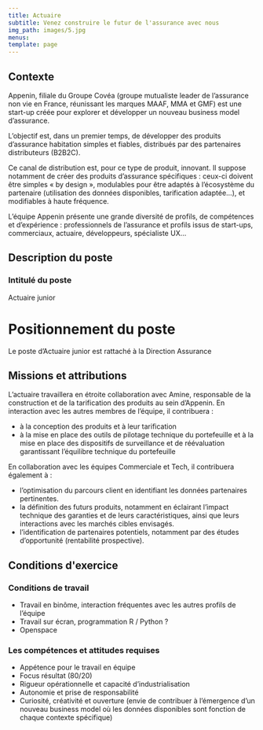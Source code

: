 ```yaml
---
title: Actuaire
subtitle: Venez construire le futur de l'assurance avec nous
img_path: images/5.jpg
menus:
template: page
---
```



## Contexte

Appenin, filiale du Groupe Covéa (groupe mutualiste leader de l’assurance non vie en France, réunissant les marques MAAF, MMA et GMF) est une start-up créée pour explorer et développer un nouveau business model d’assurance.

L’objectif est, dans un premier temps, de développer des produits d’assurance habitation simples et fiables, distribués par des partenaires distributeurs (B2B2C).

Ce canal de distribution est, pour ce type de produit, innovant. Il suppose notamment de créer des produits d’assurance spécifiques : ceux-ci doivent être simples « by design », modulables pour être adaptés à l’écosystème du partenaire (utilisation des données disponibles, tarification adaptée…), et modifiables à haute fréquence.

L’équipe Appenin présente une grande diversité de profils, de compétences et d’expérience : professionnels de l’assurance et profils issus de start-ups, commerciaux, actuaire, développeurs, spécialiste UX… 

## Description du poste

### Intitulé du poste

Actuaire junior

# Positionnement du poste

Le poste d’Actuaire junior est rattaché à la Direction Assurance

## Missions et attributions

L’actuaire travaillera en étroite collaboration avec Amine, responsable de la construction et de la tarification des produits au sein d’Appenin. En interaction avec les autres membres de l’équipe, il contribuera :

* à la conception des produits et à leur tarification
* à la mise en place des outils de pilotage technique  du portefeuille et à la mise en place des dispositifs de surveillance et de réévaluation garantissant l’équilibre technique du portefeuille


En collaboration avec les équipes Commerciale et Tech, il contribuera également à :

* l’optimisation du parcours client en identifiant les données partenaires pertinentes.
* la définition des futurs produits, notamment en éclairant l’impact technique des garanties et de leurs caractéristiques, ainsi que leurs interactions avec les marchés cibles envisagés.
* l’identification de partenaires potentiels, notamment par des études d’opportunité (rentabilité prospective).

## Conditions d'exercice

### Conditions de travail

* Travail en binôme, interaction fréquentes avec les autres profils de l’équipe
* Travail sur écran, programmation R / Python ?
* Openspace

### Les compétences et attitudes requises

* Appétence pour le travail en équipe
* Focus résultat (80/20)
* Rigueur opérationnelle et capacité d’industrialisation
* Autonomie et prise de responsabilité
* Curiosité, créativité et ouverture (envie de contribuer à l’émergence d’un nouveau business model où les données disponibles sont fonction de chaque contexte spécifique)




